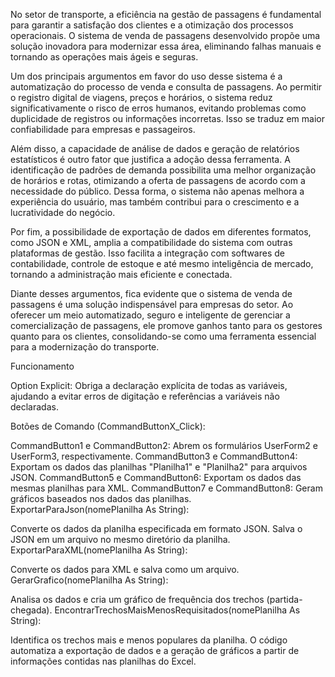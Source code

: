 No setor de transporte, a eficiência na gestão de passagens é fundamental para garantir a satisfação dos clientes e a otimização dos processos operacionais.
O sistema de venda de passagens desenvolvido propõe uma solução inovadora para modernizar essa área, eliminando falhas manuais e tornando as operações mais ágeis e seguras.

Um dos principais argumentos em favor do uso desse sistema é a automatização do processo de venda e consulta de passagens. 
Ao permitir o registro digital de viagens, preços e horários, o sistema reduz significativamente o risco de erros humanos, evitando problemas como duplicidade de registros ou informações incorretas. Isso se traduz em maior confiabilidade para empresas e passageiros.

Além disso, a capacidade de análise de dados e geração de relatórios estatísticos é outro fator que justifica a adoção dessa ferramenta. 
A identificação de padrões de demanda possibilita uma melhor organização de horários e rotas, otimizando a oferta de passagens de acordo com a necessidade do público. 
Dessa forma, o sistema não apenas melhora a experiência do usuário, mas também contribui para o crescimento e a lucratividade do negócio.

Por fim, a possibilidade de exportação de dados em diferentes formatos, como JSON e XML, amplia a compatibilidade do sistema com outras plataformas de gestão. 
Isso facilita a integração com softwares de contabilidade, controle de estoque e até mesmo inteligência de mercado, tornando a administração mais eficiente e conectada.

Diante desses argumentos, fica evidente que o sistema de venda de passagens é uma solução indispensável para empresas do setor. 
Ao oferecer um meio automatizado, seguro e inteligente de gerenciar a comercialização de passagens, ele promove ganhos tanto para os gestores quanto para os clientes, consolidando-se como uma ferramenta essencial para a modernização do transporte.

Funcionamento 

Option Explicit: Obriga a declaração explícita de todas as variáveis, ajudando a evitar erros de digitação e referências a variáveis não declaradas.

Botões de Comando (CommandButtonX_Click):

CommandButton1 e CommandButton2: Abrem os formulários UserForm2 e UserForm3, respectivamente.
CommandButton3 e CommandButton4: Exportam os dados das planilhas "Planilha1" e "Planilha2" para arquivos JSON.
CommandButton5 e CommandButton6: Exportam os dados das mesmas planilhas para XML.
CommandButton7 e CommandButton8: Geram gráficos baseados nos dados das planilhas.
ExportarParaJson(nomePlanilha As String):

Converte os dados da planilha especificada em formato JSON.
Salva o JSON em um arquivo no mesmo diretório da planilha.
ExportarParaXML(nomePlanilha As String):

Converte os dados para XML e salva como um arquivo.
GerarGrafico(nomePlanilha As String):

Analisa os dados e cria um gráfico de frequência dos trechos (partida-chegada).
EncontrarTrechosMaisMenosRequisitados(nomePlanilha As String):

Identifica os trechos mais e menos populares da planilha.
O código automatiza a exportação de dados e a geração de gráficos a partir de informações contidas nas planilhas do Excel.
